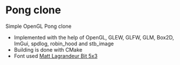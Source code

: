 # Pong clone
Simple OpenGL Pong clone

- Implemented with the help of OpenGL, GLEW, GLFW, GLM, Box2D, ImGui, spdlog, robin_hood and stb_image
- Building is done with CMake
- Font used [Matt Lagrandeur Bit 5x3](http://www.mattlag.com/bitfonts/)